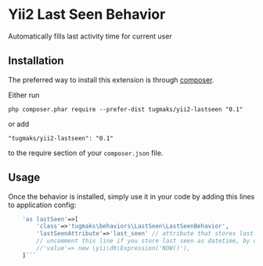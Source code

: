 Yii2 Last Seen Behavior
=======================
Automatically fills last activity time for current user

Installation
------------

The preferred way to install this extension is through [composer](http://getcomposer.org/download/).

Either run

```
php composer.phar require --prefer-dist tugmaks/yii2-lastseen "0.1"
```

or add

```
"tugmaks/yii2-lastseen": "0.1"
```

to the require section of your `composer.json` file.


Usage
-----

Once the behavior is installed, simply use it in your code by adding this lines to application config:

```php
    'as lastSeen'=>[
        'class'=>'tugmaks\behaviors\LastSeen\LastSeenBehavior',
        'lastSeenAttribute'=>'last_seen' // attribute that stores last seen time in user table
        // uncomment this line if you store last seen as datetime, by default beahavior saves as unixtime
        //'value'=> new \yii\db\Expression('NOW()'),
    ]```